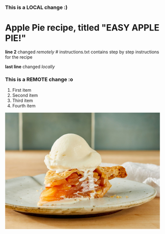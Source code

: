 <h3>This is a LOCAL change :)</h3>
<h1>Apple Pie recipe, titled "EASY APPLE PIE!"</h1> 
<strong>line 2</strong> changed <em>remotely</em>
# instructions.txt contains step by step instructions for the recipe

<strong>last line</strong> changed <em>locally</em>
<h3>This is a REMOTE change :o</h3>

<ol>
  <li>First item</li>
  <li>Second item</li>
  <li>Third item</li>
  <li>Fourth item</li>
</ol>


![Recipe](recipe.jpeg "Apple Pie!")
